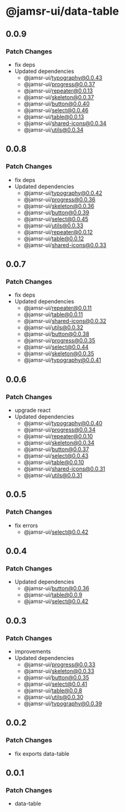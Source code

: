# @jamsr-ui/data-table

## 0.0.9

### Patch Changes

- fix deps
- Updated dependencies
  - @jamsr-ui/typography@0.0.43
  - @jamsr-ui/progress@0.0.37
  - @jamsr-ui/repeater@0.0.13
  - @jamsr-ui/skeleton@0.0.37
  - @jamsr-ui/button@0.0.40
  - @jamsr-ui/select@0.0.46
  - @jamsr-ui/table@0.0.13
  - @jamsr-ui/shared-icons@0.0.34
  - @jamsr-ui/utils@0.0.34

## 0.0.8

### Patch Changes

- fix deps
- Updated dependencies
  - @jamsr-ui/typography@0.0.42
  - @jamsr-ui/progress@0.0.36
  - @jamsr-ui/skeleton@0.0.36
  - @jamsr-ui/button@0.0.39
  - @jamsr-ui/select@0.0.45
  - @jamsr-ui/utils@0.0.33
  - @jamsr-ui/repeater@0.0.12
  - @jamsr-ui/table@0.0.12
  - @jamsr-ui/shared-icons@0.0.33

## 0.0.7

### Patch Changes

- fix deps
- Updated dependencies
  - @jamsr-ui/repeater@0.0.11
  - @jamsr-ui/table@0.0.11
  - @jamsr-ui/shared-icons@0.0.32
  - @jamsr-ui/utils@0.0.32
  - @jamsr-ui/button@0.0.38
  - @jamsr-ui/progress@0.0.35
  - @jamsr-ui/select@0.0.44
  - @jamsr-ui/skeleton@0.0.35
  - @jamsr-ui/typography@0.0.41

## 0.0.6

### Patch Changes

- upgrade react
- Updated dependencies
  - @jamsr-ui/typography@0.0.40
  - @jamsr-ui/progress@0.0.34
  - @jamsr-ui/repeater@0.0.10
  - @jamsr-ui/skeleton@0.0.34
  - @jamsr-ui/button@0.0.37
  - @jamsr-ui/select@0.0.43
  - @jamsr-ui/table@0.0.10
  - @jamsr-ui/shared-icons@0.0.31
  - @jamsr-ui/utils@0.0.31

## 0.0.5

### Patch Changes

- fix errors
  - @jamsr-ui/select@0.0.42

## 0.0.4

### Patch Changes

- Updated dependencies
  - @jamsr-ui/button@0.0.36
  - @jamsr-ui/table@0.0.9
  - @jamsr-ui/select@0.0.42

## 0.0.3

### Patch Changes

- improvements
- Updated dependencies
  - @jamsr-ui/progress@0.0.33
  - @jamsr-ui/skeleton@0.0.33
  - @jamsr-ui/button@0.0.35
  - @jamsr-ui/select@0.0.41
  - @jamsr-ui/table@0.0.8
  - @jamsr-ui/utils@0.0.30
  - @jamsr-ui/typography@0.0.39

## 0.0.2

### Patch Changes

- fix exports data-table

## 0.0.1

### Patch Changes

- data-table

